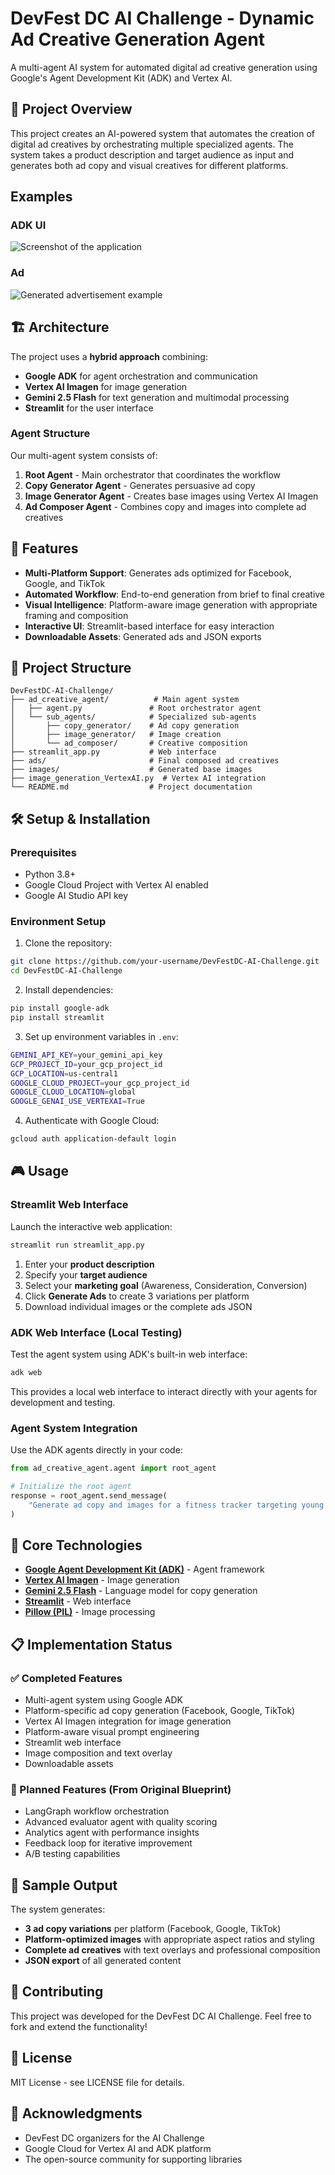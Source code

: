 # DevFest DC AI Challenge - Dynamic Ad Creative Generation Agent

A multi-agent AI system for automated digital ad creative generation using Google's Agent Development Kit (ADK) and Vertex AI.

## 🎯 Project Overview

This project creates an AI-powered system that automates the creation of digital ad creatives by orchestrating multiple specialized agents. The system takes a product description and target audience as input and generates both ad copy and visual creatives for different platforms.

## Examples
### ADK UI
![Screenshot of the application](Screenshot%202025-10-03%20144536.png)

### Ad
![Generated advertisement example](generated_ad.png)
## 🏗️ Architecture

The project uses a **hybrid approach** combining:
- **Google ADK** for agent orchestration and communication
- **Vertex AI Imagen** for image generation  
- **Gemini 2.5 Flash** for text generation and multimodal processing
- **Streamlit** for the user interface

### Agent Structure

Our multi-agent system consists of:

1. **Root Agent** - Main orchestrator that coordinates the workflow
2. **Copy Generator Agent** - Generates persuasive ad copy
3. **Image Generator Agent** - Creates base images using Vertex AI Imagen
4. **Ad Composer Agent** - Combines copy and images into complete ad creatives

## 🚀 Features

- **Multi-Platform Support**: Generates ads optimized for Facebook, Google, and TikTok
- **Automated Workflow**: End-to-end generation from brief to final creative
- **Visual Intelligence**: Platform-aware image generation with appropriate framing and composition
- **Interactive UI**: Streamlit-based interface for easy interaction
- **Downloadable Assets**: Generated ads and JSON exports

## 📁 Project Structure

```
DevFestDC-AI-Challenge/
├── ad_creative_agent/          # Main agent system
│   ├── agent.py               # Root orchestrator agent
│   └── sub_agents/            # Specialized sub-agents
│       ├── copy_generator/    # Ad copy generation
│       ├── image_generator/   # Image creation
│       └── ad_composer/       # Creative composition
├── streamlit_app.py           # Web interface
├── ads/                       # Final composed ad creatives
├── images/                    # Generated base images
├── image_generation_VertexAI.py  # Vertex AI integration
└── README.md                  # Project documentation
```

## 🛠️ Setup & Installation

### Prerequisites

- Python 3.8+
- Google Cloud Project with Vertex AI enabled
- Google AI Studio API key

### Environment Setup

1. Clone the repository:
```bash
git clone https://github.com/your-username/DevFestDC-AI-Challenge.git
cd DevFestDC-AI-Challenge
```

2. Install dependencies:
```bash
pip install google-adk
pip install streamlit
```

3. Set up environment variables in `.env`:
```bash
GEMINI_API_KEY=your_gemini_api_key
GCP_PROJECT_ID=your_gcp_project_id
GCP_LOCATION=us-central1
GOOGLE_CLOUD_PROJECT=your_gcp_project_id
GOOGLE_CLOUD_LOCATION=global
GOOGLE_GENAI_USE_VERTEXAI=True
```

4. Authenticate with Google Cloud:
```bash
gcloud auth application-default login
```

## 🎮 Usage

### Streamlit Web Interface

Launch the interactive web application:

```bash
streamlit run streamlit_app.py
```

1. Enter your **product description**
2. Specify your **target audience**
3. Select your **marketing goal** (Awareness, Consideration, Conversion)
4. Click **Generate Ads** to create 3 variations per platform
5. Download individual images or the complete ads JSON

### ADK Web Interface (Local Testing)

Test the agent system using ADK's built-in web interface:

```bash
adk web
```

This provides a local web interface to interact directly with your agents for development and testing.

### Agent System Integration

Use the ADK agents directly in your code:

```python
from ad_creative_agent.agent import root_agent

# Initialize the root agent
response = root_agent.send_message(
    "Generate ad copy and images for a fitness tracker targeting young professionals"
)
```

## 🔧 Core Technologies

- **[Google Agent Development Kit (ADK)](https://cloud.google.com/vertex-ai/generative-ai/docs/agent-development-kit)** - Agent framework
- **[Vertex AI Imagen](https://cloud.google.com/vertex-ai/generative-ai/docs/image/overview)** - Image generation
- **[Gemini 2.5 Flash](https://ai.google.dev/gemini-api)** - Language model for copy generation
- **[Streamlit](https://streamlit.io/)** - Web interface
- **[Pillow (PIL)](https://pillow.readthedocs.io/)** - Image processing

## 📋 Implementation Status

### ✅ Completed Features
- Multi-agent system using Google ADK
- Platform-specific ad copy generation (Facebook, Google, TikTok)
- Vertex AI Imagen integration for image generation
- Platform-aware visual prompt engineering
- Streamlit web interface
- Image composition and text overlay
- Downloadable assets

### 🚧 Planned Features (From Original Blueprint)
- LangGraph workflow orchestration
- Advanced evaluator agent with quality scoring
- Analytics agent with performance insights
- Feedback loop for iterative improvement
- A/B testing capabilities

## 🎨 Sample Output

The system generates:
- **3 ad copy variations** per platform (Facebook, Google, TikTok)
- **Platform-optimized images** with appropriate aspect ratios and styling
- **Complete ad creatives** with text overlays and professional composition
- **JSON export** of all generated content

## 🤝 Contributing

This project was developed for the DevFest DC AI Challenge. Feel free to fork and extend the functionality!

## 📄 License

MIT License - see LICENSE file for details.

## 🙏 Acknowledgments

- DevFest DC organizers for the AI Challenge
- Google Cloud for Vertex AI and ADK platform
- The open-source community for supporting libraries
